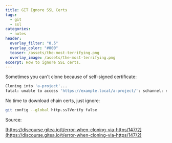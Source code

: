 ```yaml
---
title: GIT Ignore SSL Certs
tags:
  - git
  - ssl
categories:
  - notes
header:
  overlay_filter: "0.5"
  overlay_color: "#000"
  teaser: /assets/the-most-terrifying.png
  overlay_image: /assets/the-most-terrifying.png
excerpt: How to ignore SSL certs.
---
```

Sometimes you can't clone because of self-signed certificate:

```bash
Cloning into 'a-project'...
fatal: unable to access 'https://example.local/a-project/': schannel: next InitializeSecurityContext failed: SEC_E_UNTRUSTED_ROOT (0x80090325) - The certificate chain was issued by an authority that is not trusted.
```

No time to download chain certs, just ignore:

```bash
git config --global http.sslVerify false
```

Source:

[https://discourse.gitea.io/t/error-when-cloning-via-https/147/2](https://discourse.gitea.io/t/error-when-cloning-via-https/147/2)
